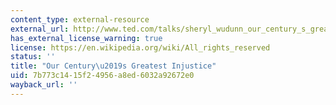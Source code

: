 ```yaml
---
content_type: external-resource
external_url: http://www.ted.com/talks/sheryl_wudunn_our_century_s_greatest_injustice
has_external_license_warning: true
license: https://en.wikipedia.org/wiki/All_rights_reserved
status: ''
title: "Our Century\u2019s Greatest Injustice"
uid: 7b773c14-15f2-4956-a8ed-6032a92672e0
wayback_url: ''
---
```

